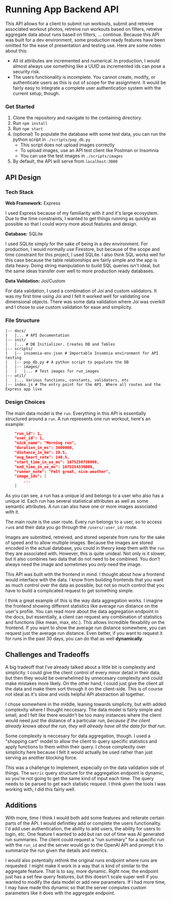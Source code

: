 # Running App Backend API

This API allows for a client to submit run workouts, submit and retreive associated workout photos, retreive run workouts based on filters, retreive aggregate data about runs based on filters, ... continue. Because this API was built for a dev environment, some production ready features have been omitted for the ease of presentation and testing use. Here are some notes about this:

- All id attributes are incremented and numerical. In production, I would almost always use something like a UUID as incremented ids can pose a security risk.
- The users functionality is incomplete. You cannot create, modify, or authenticate users as this is out of scope for the assignment. It would be fairly easy to integrate a complete user authentication system with the current setup, though.

### Get Started

1. Clone the repository and navigate to the containing directory.
1. Run `npm install`
1. Run `npm start`
1. (optional) To populate the database with some test data, you can run the python script in `./scripts/pop_db.py`
	- This script does not upload images correctly
	- To upload images, use an API test client like Postman or Insomnia
	- You can use the test images in `./scripts/images`
1. By default, the API will serve from `localhost:3000`

## API Design

### Tech Stack

**Web Framework:** Express

I used Express because of my familiarity with it and it's large ecosystem. Due to the time constraints, I wanted to get things running as quickly as possible so that I could worry more about features and design.

**Database:** SQLite

I used SQLite simply for the sake of being in a dev environment. For production, I would normally use Firestore, but because of the scope and time constraint for this project, I used SQLite. I also think SQL works well for this case because the table relationships are fairly simple and the app is data heavy. Doing string manipulation to build SQL queries isn't ideal, but the same ideas transfer over well to more production ready databases.

**Data Validation:** Joi/Custom

For data validation, I used a combination of Joi and custom validators. It was my first time using Joi and I felt it worked well for validating one dimensional objects. There was some data validation where Joi was overkill and I chose to use custom validation for ease and simplicity.

### File Structure

```
|-- docs/
|	|... # API Documentation
|-- init/
|	|... # DB Initializer. Creates DB and Tables
|-- scripts/
|	|-- insomnia-env.json # Importable Insomnia environment for API testing
|	|-- pop_db.py # A python script to populate the DB
|	|-- images/
|	|	|... # Test images for run_images
|-- util/
|	|... Various functions, constants, validators, etc
|-- index.js # The entry point for the API. Where all routes and the Express app live
```

### Design Choices

The main data model is the `run`. Everything in this API is essentially structured around a `run`. A run represents one run workout, here's an example:

```json
	"run_id": 1,
	"user_id": 1,
	"nick_name": "Morning run",
	"duration_in_ms": 3600000,
	"distance_in_km": 10.5,
	"avg_heart_rate": 140.5,
	"start_time_in_ux_ms": 1675250730000,
	"end_time_in_ux_ms": 1675254330000,
	"runner_note": "Felt great, nice weather",
	"image_ids": [
		...
	]
```

As you can see, a run has a unique id and belongs to a user who also has a unique id. Each run has several statistical attributes as well as some semantic attributes. A run can also have one or more images associated with it.

The main route is the user route. Every run belongs to a user, so to access `run`s and their data you go through the `/users/:user_id/` route.

Images are submitted, retreived, and stored seperate from runs for the sake of speed and to allow multiple images. Because the images are stored encoded in the actual database, you could in theory keep them with the `run` they are associated with. However, this is quite unideal. Not only is it slower, but it also combines two data that do not need to be combined. You don't always need the image and sometimes you *only* need the image.

This API was built with the frontend in mind. I thought about how a frontend would interface with the data. I know from building frontends that you want as much control over the data as possible, but not so much control that you have to build a complicated request to get something simple. 

I think a great example of this is the way data aggregation works. I imagine the frontend showing different statistics like average run distance on the user's profile. You can read more about the data aggregation endpoint in the docs, but essentially, a client can request any combination of statistics and functions (like mean, max, etc.). This allows incredible flexability on the frontend. If you want to show the average run distance somewhere, you can request just the average run distance. Even better, if you want to request it for runs in the past 30 days, you can do that as well **dynamically**.

## Challenges and Tradeoffs

A big tradeoff that I've already talked about a little bit is complexity and simplicity. I could give the client control of every minor detail in their data, but then they would be overwhelmed by unnecesary complexity and could make mistakes more likely. On the other hand, I could just give the client all the data and make them sort through it on the client-side. This is of course not ideal as it's slow and voids helpful API abstraction all together. 

I chose somewhere in the middle, leaning towards simplicity, but with added complexity where I thought neccesary. The data model is fairly simple and small, and I felt like there wouldn't be too many instances where the client would need *just* the distance of a particular run, *because if the client already knows about the run, they will already have all the data for that run*.

Some complexity is neccesary for data aggregation, though. I used a "shopping cart" model to allow the client to query specific statistics and apply functions to them within their query. I chose complexity over simplicity here because I felt it would actually be used rather than just serving as another blocking force.

This was a challenge to implement, especially on the data validation side of things. The `metric` query structure for the aggregation endpoint is dynamic, so you're not going to get the same kind of input each time. The query needs to be parsed to get each statistic request. I think given the tools I was working with, I did this fairly well.

## Additions

With more, time I think I would both add some features and reiterate certain parts of the API. I would definitley add or complete the users functionality. I'd add user authentication, the ability to add users, the ability for users to login, etc. One feature I wanted to add but ran out of time was AI generated run summaries. The client could request a "run summary" for a specific run with the `run_id` and the server would go to the OpenAI API and prompt it to summarize the run given the details and metrics. 

I would also potentially rethink the original runs endpoint where runs are requested. I might make it work in a way that is kind of similar to the aggregate feature. That is to say, more dynamic. Right now, the endpoint just has a set few query features, but this doesn't scale super well if you wanted to modify the data model or add new parameters. If I had more time, I may have made this dynamic so that the server computes custom parameters like it does with the aggregate endpoint.